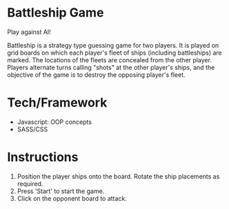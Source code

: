 # Battleship Game
Play against AI!

Battleship is a strategy type guessing game for two players. It is played on grid boards on which each player's fleet of ships (including battleships) are marked. The locations of the fleets are concealed from the other player. Players alternate turns calling "shots" at the other player's ships, and the objective of the game is to destroy the opposing player's fleet.

# Tech/Framework
* Javascript: OOP concepts
* SASS/CSS

# Instructions
1. Position the player ships onto the board. Rotate the ship placements as required.
2. Press 'Start' to start the game.
3. Click on the opponent board to attack.
